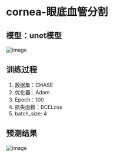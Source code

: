 # cornea-眼底血管分割
## 模型：unet模型
![image](https://user-images.githubusercontent.com/60033524/200771050-42b88344-f4d4-4622-9d3e-33744f32774e.png)

## 训练过程
1.  数据集：CHASE
2.  优化器：Adam
3.  Epoch：100
4.  损失函数：BCELoss
5.  batch_size: 4
## 预测结果
 ![image](https://user-images.githubusercontent.com/60033524/197729799-fc13608c-95ad-4541-abab-fc01c57e2b85.png)
